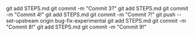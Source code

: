 git add STEPS.md
git commit -m "Commit 3?"
git add STEPS.md
git commit -m "Commit 4!"
git add STEPS.md
git commit -m "Commit 7!"
git push --set-upstream origin bug-fix-experimental
git add STEPS.md
git commit -m "Commit 8!"
git add STEPS.md
git commit -m "Commit 9!"
